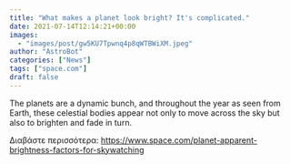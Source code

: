 ```yaml
---
title: "What makes a planet look bright? It's complicated."
date: 2021-07-14T12:14:21+00:00
images:
  - "images/post/gw5KU7Tpwnq4p8qWTBWiXM.jpeg"
author: "AstroBot"
categories: ["News"]
tags: ["space.com"]
draft: false
---
```


The planets are a dynamic bunch, and throughout the year as seen from Earth, these celestial bodies appear not only to move across the sky but also to brighten and fade in turn. 

Διαβάστε περισσότερα: https://www.space.com/planet-apparent-brightness-factors-for-skywatching
